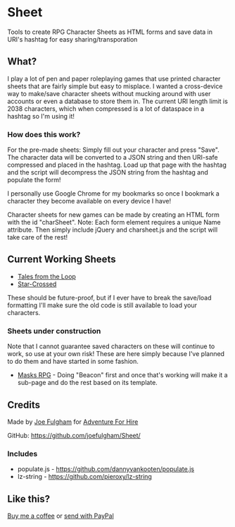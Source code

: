 # Sheet
Tools to create RPG Character Sheets as HTML forms and save data in URI's hashtag for easy sharing/transporation

## What?
I play a lot of pen and paper roleplaying games that use printed character sheets that are fairly simple but easy to misplace. I wanted a cross-device way to make/save character sheets without mucking around with user accounts or even a database to store them in. The current URI length limit is 2038 characters, which when compressed is a lot of dataspace in a hashtag so I'm using it!

### How does this work?
For the pre-made sheets: Simply fill out your character and press "Save". The character data will be converted to a JSON string and then URI-safe compressed and placed in the hashtag. Load up that page with the hashtag and the script will decompress the JSON string from the hashtag and populate the form!

I personally use Google Chrome for my bookmarks so once I bookmark a character they become available on every device I have!

Character sheets for new games can be made by creating an HTML form with the id "charSheet". Note: Each form element requires a unique Name attribute. Then simply include jQuery and charsheet.js and the script will take care of the rest!

## Current Working Sheets
* [Tales from the Loop](https://sheet.adventureforhire.com/loop/) 
* [Star-Crossed](https://sheet.adventureforhire.com/starcrossed) 

These should be future-proof, but if I ever have to break the save/load formatting I'll make sure the old code is still available to load your characters.

### Sheets under construction
Note that I cannot guarantee saved characters on these will continue to work, so use at your own risk! These are here simply because I've planned to do them and have started in some fashion.
* [Masks RPG](https://sheet.adventureforhire.com/masks/) - Doing "Beacon" first and once that's working will make it a sub-page and do the rest based on its template.

## Credits
Made by [Joe Fulgham](https://joefulgham.com/) for [Adventure For Hire](https://adventureforhire.com/)

GitHub: https://github.com/joefulgham/Sheet/

### Includes 
* populate.js - https://github.com/dannyvankooten/populate.js
* lz-string - https://github.com/pieroxy/lz-string

## Like this?
[Buy me a coffee](https://ko-fi.com/joefulgham) or [send with PayPal](https://paypal.me/joefulgham)
